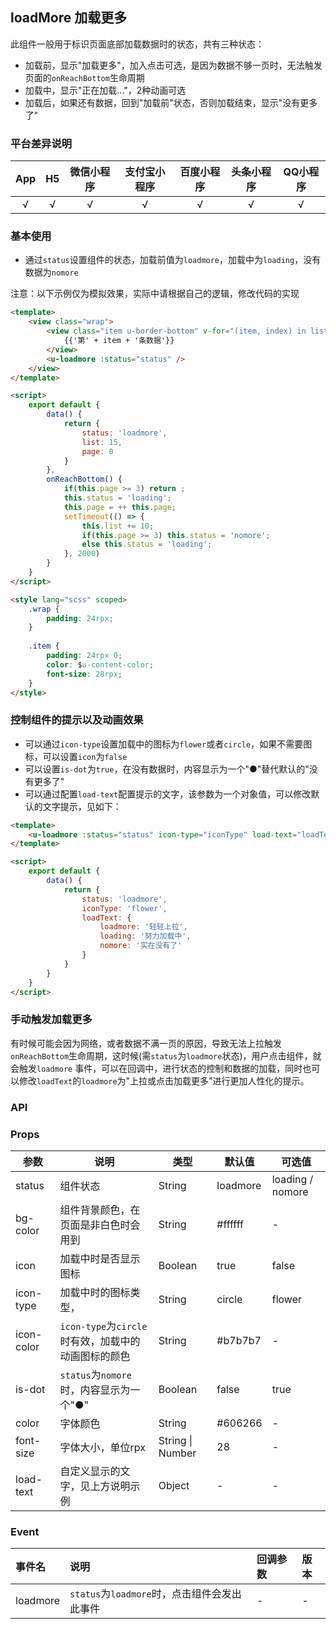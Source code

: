## loadMore 加载更多

<demo-model url="/pages/componentsC/loadmore/index"></demo-model>


此组件一般用于标识页面底部加载数据时的状态，共有三种状态：
- 加载前，显示"加载更多"，加入点击可选，是因为数据不够一页时，无法触发页面的`onReachBottom`生命周期
- 加载中，显示"正在加载..."，2种动画可选
- 加载后，如果还有数据，回到"加载前"状态，否则加载结束，显示"没有更多了"

### 平台差异说明

|App|H5|微信小程序|支付宝小程序|百度小程序|头条小程序|QQ小程序|
|:-:|:-:|:-:|:-:|:-:|:-:|:-:|
|√|√|√|√|√|√|√|

### 基本使用

- 通过`status`设置组件的状态，加载前值为`loadmore`，加载中为`loading`，没有数据为`nomore`

注意：以下示例仅为模拟效果，实际中请根据自己的逻辑，修改代码的实现

```html
<template>
	<view class="wrap">
		<view class="item u-border-bottom" v-for="(item, index) in list" :key="index">
			{{'第' + item + '条数据'}}
		</view>
		<u-loadmore :status="status" />
	</view>
</template>

<script>
	export default {
		data() {
			return {
				status: 'loadmore',
				list: 15,
				page: 0
			}
		},
		onReachBottom() {
			if(this.page >= 3) return ;
			this.status = 'loading';
			this.page = ++ this.page;
			setTimeout(() => {
				this.list += 10;
				if(this.page >= 3) this.status = 'nomore';
				else this.status = 'loading';
			}, 2000)
		}
	}
</script>

<style lang="scss" scoped>
	.wrap {
		padding: 24rpx;
	}
	
	.item {
		padding: 24rpx 0;
		color: $u-content-color;
		font-size: 28rpx;
	}
</style>
```

### 控制组件的提示以及动画效果

- 可以通过`icon-type`设置加载中的图标为`flower`或者`circle`，如果不需要图标，可以设置`icon`为`false`
- 可以设置`is-dot`为`true`，在没有数据时，内容显示为一个"●"替代默认的"没有更多了"
- 可以通过配置`load-text`配置提示的文字，该参数为一个对象值，可以修改默认的文字提示，见如下：

```html
<template>
	<u-loadmore :status="status" icon-type="iconType" load-text="loadText" />
</template>

<script>
	export default {
		data() {
			return {
				status: 'loadmore',
				iconType: 'flower',
				loadText: {
					loadmore: '轻轻上拉',
					loading: '努力加载中',
					nomore: '实在没有了'
				}
			}
		}
	}
</script>
```


### 手动触发加载更多

有时候可能会因为网络，或者数据不满一页的原因，导致无法上拉触发`onReachBottom`生命周期，这时候(需`status`为`loadmore`状态)，用户点击组件，就会触发`loadmore`
事件，可以在回调中，进行状态的控制和数据的加载，同时也可以修改`loadText`的`loadmore`为"上拉或点击加载更多"进行更加人性化的提示。


### API

### Props

| 参数          | 说明            | 类型            | 默认值             |  可选值   |
|-------------  |---------------- |---------------|------------------ |-------- |
| status | 组件状态  | String | loadmore | loading / nomore |
| bg-color | 组件背景颜色，在页面是非白色时会用到  | String	 | #ffffff | - |
| icon | 加载中时是否显示图标  | Boolean | true | false |
| icon-type | 加载中时的图标类型， | String | circle | flower |
| icon-color | `icon-type`为`circle`时有效，加载中的动画图标的颜色  | String | #b7b7b7 | - |
| is-dot |  `status`为`nomore`时，内容显示为一个"●" | Boolean | false | true |
| color | 字体颜色  | String | #606266 | - |
| font-size | 字体大小，单位rpx  | String \| Number | 28 | - |
| load-text | 自定义显示的文字，见上方说明示例  | Object | - | - |


### Event


|事件名|说明|回调参数|版本|
|:-|:-|:-|:-|
| loadmore | `status`为`loadmore`时，点击组件会发出此事件 | - | - |
